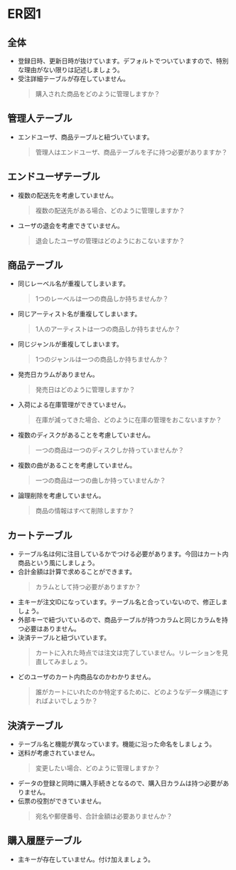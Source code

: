 # ER図1

## 全体
- 登録日時、更新日時が抜けています。デフォルトでついていますので、特別な理由がない限りは記述しましょう。
- 受注詳細テーブルが存在していません。
  > 購入された商品をどのように管理しますか？

## 管理人テーブル
- エンドユーザ、商品テーブルと紐づいています。
  > 管理人はエンドユーザ、商品テーブルを子に持つ必要がありますか？

## エンドユーザテーブル
- 複数の配送先を考慮していません。 
  > 複数の配送先がある場合、どのように管理しますか？
- ユーザの退会を考慮できていません。
  > 退会したユーザの管理はどのようにおこないますか？

## 商品テーブル
- 同じレーベル名が重複してしまいます。
  > 1つのレーベルは一つの商品しか持ちませんか？
- 同じアーティスト名が重複してしまいます。
  > 1人のアーティストは一つの商品しか持ちませんか？
- 同じジャンルが重複してしまいます。
  > 1つのジャンルは一つの商品しか持ちませんか？
- 発売日カラムがありません。
  > 発売日はどのように管理しますか？
- 入荷による在庫管理ができていません。
  > 在庫が減ってきた場合、どのように在庫の管理をおこないますか？
- 複数のディスクがあることを考慮していません。
  > 一つの商品は一つのディスクしか持っていませんか？
- 複数の曲があることを考慮していません。
  > 一つの商品は一つの曲しか持っていませんか？
- 論理削除を考慮していません。
  > 商品の情報はすべて削除しますか？

## カートテーブル
- テーブル名は何に注目しているかでつける必要があります。今回はカート内商品という風にしましょう。
- 合計金額は計算で求めることができます。
  > カラムとして持つ必要がありますか？
- 主キーが注文IDになっています。テーブル名と合っていないので、修正しましょう。
- 外部キーで紐づいているので、商品テーブルが持つカラムと同じカラムを持つ必要はありません。
- 決済テーブルと紐づいています。
  > カートに入れた時点では注文は完了していません。リレーションを見直してみましょう。
- どのユーザのカート内商品なのかわかりません。
  > 誰がカートにいれたのか特定するために、どのようなデータ構造にすればよいでしょうか？

## 決済テーブル
- テーブル名と機能が異なっています。機能に沿った命名をしましょう。
- 送料が考慮されていません。
  > 変更したい場合、どのように管理しますか？
- データの登録と同時に購入手続きとなるので、購入日カラムは持つ必要がありません。
- 伝票の役割ができていません。
  > 宛名や郵便番号、合計金額は必要ありませんか？

## 購入履歴テーブル
- 主キーが存在していません。付け加えましょう。
